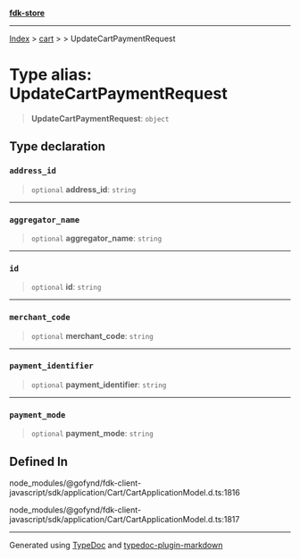 [**fdk-store**](../../../README.md)
***

[Index](../../../API.md) > [cart](../../README.md) > [<internal>](../README.md) > UpdateCartPaymentRequest

# Type alias: UpdateCartPaymentRequest

> **UpdateCartPaymentRequest**: `object`

## Type declaration

### `address_id`

> `optional` **address\_id**: `string`

***

### `aggregator_name`

> `optional` **aggregator\_name**: `string`

***

### `id`

> `optional` **id**: `string`

***

### `merchant_code`

> `optional` **merchant\_code**: `string`

***

### `payment_identifier`

> `optional` **payment\_identifier**: `string`

***

### `payment_mode`

> `optional` **payment\_mode**: `string`

## Defined In

node\_modules/@gofynd/fdk-client-javascript/sdk/application/Cart/CartApplicationModel.d.ts:1816

node\_modules/@gofynd/fdk-client-javascript/sdk/application/Cart/CartApplicationModel.d.ts:1817

***
Generated using [TypeDoc](https://typedoc.org/) and [typedoc-plugin-markdown](https://www.npmjs.com/package/typedoc-plugin-markdown)

